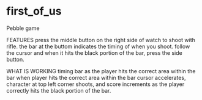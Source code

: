 first_of_us
===========

Pebble game

FEATURES
press the middle button on the right side of watch to shoot with rifle.
the bar at the buttom indicates the timing of when you shoot.
follow the cursor and when it hits the black portion of the bar, press the side button.

WHAT IS WORKING
timing bar
 as the player hits the correct area within the bar
 when player hits the correct area within the bar
cursor accelerates, character at top left corner shoots, and score increments as the player correctly hits the black portion
of the bar.
